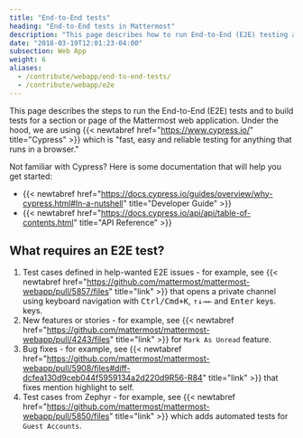 ```yaml
---
title: "End-to-End tests"
heading: "End-to-End tests in Mattermost"
description: "This page describes how to run End-to-End (E2E) testing and to build tests for a section or page of the Mattermost web application."
date: "2018-03-19T12:01:23-04:00"
subsection: Web App
weight: 6
aliases:
  - /contribute/webapp/end-to-end-tests/
  - /contribute/webapp/e2e
---
```


This page describes the steps to run the End-to-End (E2E) tests and to build tests for a section or page of the Mattermost web application. Under the hood, we are using {{< newtabref href="https://www.cypress.io/" title="Cypress" >}} which is "fast, easy and reliable testing for anything that runs in a browser."

Not familiar with Cypress? Here is some documentation that will help you get started:

  - {{< newtabref href="https://docs.cypress.io/guides/overview/why-cypress.html#In-a-nutshell" title="Developer Guide" >}}
  - {{< newtabref href="https://docs.cypress.io/api/api/table-of-contents.html" title="API Reference" >}}

## What requires an E2E test?

1. Test cases defined in help-wanted E2E issues - for example, see {{< newtabref href="https://github.com/mattermost/mattermost-webapp/pull/5857/files" title="link" >}} that opens a private channel using keyboard navigation with <kbd><kbd>Ctrl</kbd>/<kbd>Cmd</kbd>+<kbd>K</kbd></kbd>, <kbd><kbd>↑</kbd><kbd>↓</kbd><kbd>→</kbd><kbd>←</kbd></kbd> and <kbd>Enter</kbd> keys. keys.
2. New features or stories - for example, see {{< newtabref href="https://github.com/mattermost/mattermost-webapp/pull/4243/files" title="link" >}} for `Mark As Unread` feature.
3. Bug fixes - for example, see {{< newtabref href="https://github.com/mattermost/mattermost-webapp/pull/5908/files#diff-dcfea130d9ceb044f5959134a2d220d9R56-R84" title="link" >}} that fixes mention highlight to self.
4. Test cases from Zephyr - for example, see {{< newtabref href="https://github.com/mattermost/mattermost-webapp/pull/5850/files" title="link" >}} which adds automated tests for `Guest Accounts`. 

